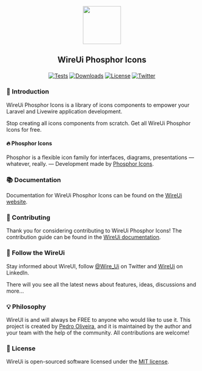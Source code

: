 <p align="center"><img src="https://wireui.dev/wireui/wireui-circle.png" height="100"></p>

<h2><p align="center">WireUi Phosphor Icons</p></h2>

<p align="center">
<a href="https://github.com/wireui/phosphoricons/actions"><img src="https://github.com/wireui/phosphoricons/actions/workflows/tests.yml/badge.svg" alt="Tests"></a>
<a href="https://packagist.org/packages/wireui/phosphoricons"><img src="https://img.shields.io/packagist/dt/wireui/phosphoricons" alt="Downloads" /></a>
<a href="license.md"><img src="https://img.shields.io/github/license/wireui/phosphoricons" alt="License" /></a>
<a href="https://x.com/Wire_Ui"><img src="https://img.shields.io/twitter/url?url=https://x.com/Wire_Ui" alt="Twitter"></a>
</p>

### 🚀 Introduction

WireUi Phosphor Icons is a library of icons components to empower your Laravel and Livewire application development.

Stop creating all icons components from scratch. Get all WireUi Phosphor Icons for free.

#### 🔥 Phosphor Icons

Phosphor is a flexible icon family for interfaces, diagrams, presentations — whatever, really. — Development made by [Phosphor Icons](https://phosphoricons.com).

### 📚 Documentation

Documentation for WireUi Phosphor Icons can be found on the [WireUi website](https://wireui.dev/packages/phosphor-icons).

### 🔧 Contributing

Thank you for considering contributing to WireUi Phosphor Icons! The contribution guide can be found in the [WireUi documentation](https://wireui.dev/customize/contribution-guide).

### 📣 Follow the WireUi

Stay informed about WireUI, follow [@Wire_Ui](https://x.com/Wire_Ui) on Twitter and [WireUi](https://www.linkedin.com/company/wireui) on LinkedIn.

There will you see all the latest news about features, ideas, discussions and more...

### 💡 Philosophy

WireUI is and will always be FREE to anyone who would like to use it. This project is created by [Pedro Oliveira](https://github.com/ph7jack), and it is maintained by the author and your team with the help of the community. All contributions are welcome!

### 📝 License

WireUi is open-sourced software licensed under the [MIT license](license.md).
